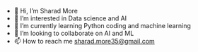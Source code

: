- 👋 Hi, I’m Sharad More
- 👀 I’m interested in Data science and AI
- 🌱 I’m currently learning Python coding and machine learning
- 💞️ I’m looking to collaborate on AI and ML
- 📫 How to reach me sharad.more35@gmail.com

<!---
sharadmore35/sharadmore35 is a ✨ special ✨ repository because its `README.md` (this file) appears on your GitHub profile.
You can click the Preview link to take a look at your changes.
--->
